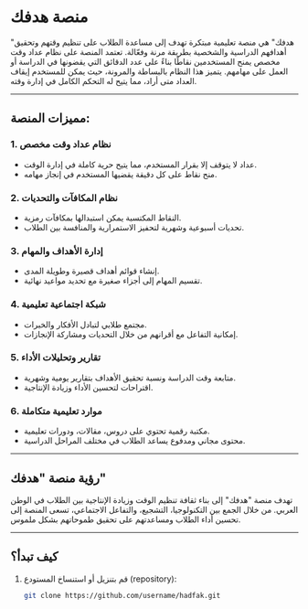 # منصة هدفك  

"هدفك" هي منصة تعليمية مبتكرة تهدف إلى مساعدة الطلاب على تنظيم وقتهم وتحقيق أهدافهم الدراسية والشخصية بطريقة مرنة وفعّالة. تعتمد المنصة على نظام عداد وقت مخصص يمنح المستخدمين نقاطًا بناءً على عدد الدقائق التي يقضونها في الدراسة أو العمل على مهامهم. يتميز هذا النظام بالبساطة والمرونة، حيث يمكن للمستخدم إيقاف العداد متى أراد، مما يتيح له التحكم الكامل في إدارة وقته.  

---

## مميزات المنصة:

### 1. نظام عداد وقت مخصص  
- عداد لا يتوقف إلا بقرار المستخدم، مما يتيح حرية كاملة في إدارة الوقت.  
- منح نقاط على كل دقيقة يقضيها المستخدم في إنجاز مهامه.  

### 2. نظام المكافآت والتحديات  
- النقاط المكتسبة يمكن استبدالها بمكافآت رمزية.  
- تحديات أسبوعية وشهرية لتحفيز الاستمرارية والمنافسة بين الطلاب.  

### 3. إدارة الأهداف والمهام  
- إنشاء قوائم أهداف قصيرة وطويلة المدى.  
- تقسيم المهام إلى أجزاء صغيرة مع تحديد مواعيد نهائية.  

### 4. شبكة اجتماعية تعليمية  
- مجتمع طلابي لتبادل الأفكار والخبرات.  
- إمكانية التفاعل مع أقرانهم من خلال التحديات ومشاركة الإنجازات.  

### 5. تقارير وتحليلات الأداء  
- متابعة وقت الدراسة ونسبة تحقيق الأهداف بتقارير يومية وشهرية.  
- اقتراحات لتحسين الأداء وزيادة الإنتاجية.  

### 6. موارد تعليمية متكاملة  
- مكتبة رقمية تحتوي على دروس، مقالات، ودورات تعليمية.  
- محتوى مجاني ومدفوع يساعد الطلاب في مختلف المراحل الدراسية.  

---

## رؤية منصة "هدفك"  

تهدف منصة "هدفك" إلى بناء ثقافة تنظيم الوقت وزيادة الإنتاجية بين الطلاب في الوطن العربي. من خلال الجمع بين التكنولوجيا، التشجيع، والتفاعل الاجتماعي، تسعى المنصة إلى تحسين أداء الطلاب ومساعدتهم على تحقيق طموحاتهم بشكل ملموس.  

---

## كيف تبدأ؟  

1. قم بتنزيل أو استنساخ المستودع (repository):  
   ```bash
   git clone https://github.com/username/hadfak.git
